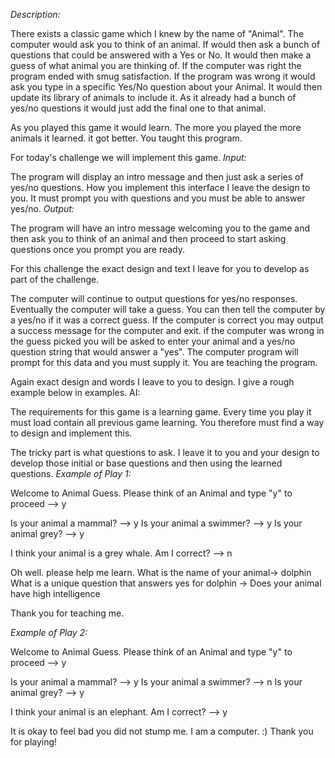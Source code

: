*Description:*

There exists a classic game which I knew by the name of "Animal". The computer would ask you to think of an animal. If would then ask a bunch of questions that could be answered with a Yes or No. It would then make a guess of what animal you are thinking of. If the computer was right the program ended with smug satisfaction. If the program was wrong it would ask you type in a specific Yes/No question about your Animal. It would then update its library of animals to include it. As it already had a bunch of yes/no questions it would just add the final one to that animal.

As you played this game it would learn. The more you played the more animals it learned. it got better. You taught this program.

For today's challenge we will implement this game.
*Input:*

The program will display an intro message and then just ask a series of yes/no questions. How you implement this interface I leave the design to you. It must prompt you with questions and you must be able to answer yes/no.
*Output:*

The program will have an intro message welcoming you to the game and then ask you to think of an animal and then proceed to start asking questions once you prompt you are ready.

For this challenge the exact design and text I leave for you to develop as part of the challenge.

The computer will continue to output questions for yes/no responses. Eventually the computer will take a guess. You can then tell the computer by a yes/no if it was a correct guess. If the computer is correct you may output a success message for the computer and exit. if the computer was wrong in the guess picked you will be asked to enter your animal and a yes/no question string that would answer a "yes". The computer program will prompt for this data and you must supply it. You are teaching the program.

Again exact design and words I leave to you to design. I give a rough example below in examples.
AI:

The requirements for this game is a learning game. Every time you play it must load contain all previous game learning. You therefore must find a way to design and implement this.

The tricky part is what questions to ask. I leave it to you and your design to develop those initial or base questions and then using the learned questions.
*Example of Play 1:*

Welcome to Animal Guess. Please think of an Animal and type "y" to proceed --> y

Is your animal a mammal? --> y
Is your animal a swimmer? --> y
Is your animal grey? --> y

I think your animal is a grey whale. Am I correct? --> n

Oh well. please help me learn.
What is the name of your animal-> dolphin
What is a unique question that answers yes for dolphin -> Does your animal have high intelligence

Thank  you for teaching me. 

*Example of Play 2:*

Welcome to Animal Guess. Please think of an Animal and type "y" to proceed --> y

Is your animal a mammal? --> y
Is your animal a swimmer? --> n
Is your animal grey? --> y

I think your animal is an elephant. Am I correct? --> y

It is okay to feel bad you did not stump me. I am a computer. :)
Thank you for playing!

